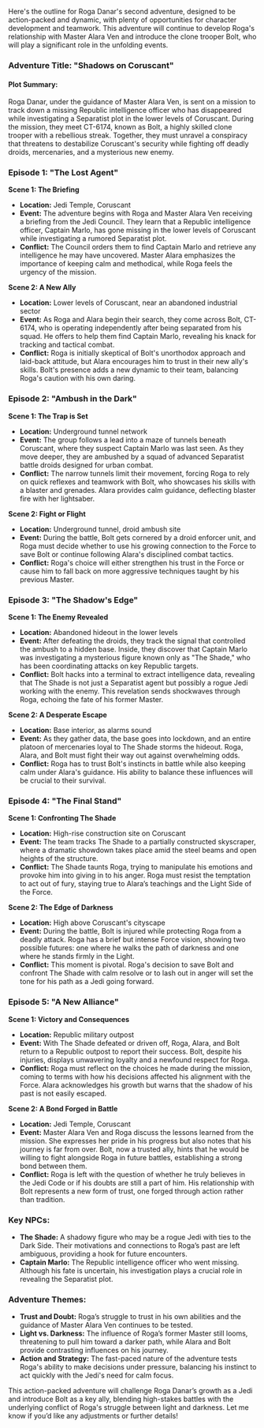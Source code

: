 Here's the outline for Roga Danar's second adventure, designed to be action-packed and dynamic, with plenty of opportunities for character development and teamwork. This adventure will continue to develop Roga's relationship with Master Alara Ven and introduce the clone trooper Bolt, who will play a significant role in the unfolding events.

### Adventure Title: "Shadows on Coruscant"

#### Plot Summary:
Roga Danar, under the guidance of Master Alara Ven, is sent on a mission to track down a missing Republic intelligence officer who has disappeared while investigating a Separatist plot in the lower levels of Coruscant. During the mission, they meet CT-6174, known as Bolt, a highly skilled clone trooper with a rebellious streak. Together, they must unravel a conspiracy that threatens to destabilize Coruscant's security while fighting off deadly droids, mercenaries, and a mysterious new enemy.

### Episode 1: "The Lost Agent"

**Scene 1: The Briefing**
- **Location:** Jedi Temple, Coruscant
- **Event:** The adventure begins with Roga and Master Alara Ven receiving a briefing from the Jedi Council. They learn that a Republic intelligence officer, Captain Marlo, has gone missing in the lower levels of Coruscant while investigating a rumored Separatist plot.
- **Conflict:** The Council orders them to find Captain Marlo and retrieve any intelligence he may have uncovered. Master Alara emphasizes the importance of keeping calm and methodical, while Roga feels the urgency of the mission.

**Scene 2: A New Ally**
- **Location:** Lower levels of Coruscant, near an abandoned industrial sector
- **Event:** As Roga and Alara begin their search, they come across Bolt, CT-6174, who is operating independently after being separated from his squad. He offers to help them find Captain Marlo, revealing his knack for tracking and tactical combat.
- **Conflict:** Roga is initially skeptical of Bolt's unorthodox approach and laid-back attitude, but Alara encourages him to trust in their new ally's skills. Bolt's presence adds a new dynamic to their team, balancing Roga's caution with his own daring.

### Episode 2: "Ambush in the Dark"

**Scene 1: The Trap is Set**
- **Location:** Underground tunnel network
- **Event:** The group follows a lead into a maze of tunnels beneath Coruscant, where they suspect Captain Marlo was last seen. As they move deeper, they are ambushed by a squad of advanced Separatist battle droids designed for urban combat.
- **Conflict:** The narrow tunnels limit their movement, forcing Roga to rely on quick reflexes and teamwork with Bolt, who showcases his skills with a blaster and grenades. Alara provides calm guidance, deflecting blaster fire with her lightsaber.

**Scene 2: Fight or Flight**
- **Location:** Underground tunnel, droid ambush site
- **Event:** During the battle, Bolt gets cornered by a droid enforcer unit, and Roga must decide whether to use his growing connection to the Force to save Bolt or continue following Alara's disciplined combat tactics.
- **Conflict:** Roga's choice will either strengthen his trust in the Force or cause him to fall back on more aggressive techniques taught by his previous Master.

### Episode 3: "The Shadow's Edge"

**Scene 1: The Enemy Revealed**
- **Location:** Abandoned hideout in the lower levels
- **Event:** After defeating the droids, they track the signal that controlled the ambush to a hidden base. Inside, they discover that Captain Marlo was investigating a mysterious figure known only as "The Shade," who has been coordinating attacks on key Republic targets.
- **Conflict:** Bolt hacks into a terminal to extract intelligence data, revealing that The Shade is not just a Separatist agent but possibly a rogue Jedi working with the enemy. This revelation sends shockwaves through Roga, echoing the fate of his former Master.

**Scene 2: A Desperate Escape**
- **Location:** Base interior, as alarms sound
- **Event:** As they gather data, the base goes into lockdown, and an entire platoon of mercenaries loyal to The Shade storms the hideout. Roga, Alara, and Bolt must fight their way out against overwhelming odds.
- **Conflict:** Roga has to trust Bolt's instincts in battle while also keeping calm under Alara's guidance. His ability to balance these influences will be crucial to their survival.

### Episode 4: "The Final Stand"

**Scene 1: Confronting The Shade**
- **Location:** High-rise construction site on Coruscant
- **Event:** The team tracks The Shade to a partially constructed skyscraper, where a dramatic showdown takes place amid the steel beams and open heights of the structure.
- **Conflict:** The Shade taunts Roga, trying to manipulate his emotions and provoke him into giving in to his anger. Roga must resist the temptation to act out of fury, staying true to Alara’s teachings and the Light Side of the Force.

**Scene 2: The Edge of Darkness**
- **Location:** High above Coruscant's cityscape
- **Event:** During the battle, Bolt is injured while protecting Roga from a deadly attack. Roga has a brief but intense Force vision, showing two possible futures: one where he walks the path of darkness and one where he stands firmly in the Light.
- **Conflict:** This moment is pivotal. Roga's decision to save Bolt and confront The Shade with calm resolve or to lash out in anger will set the tone for his path as a Jedi going forward.

### Episode 5: "A New Alliance"

**Scene 1: Victory and Consequences**
- **Location:** Republic military outpost
- **Event:** With The Shade defeated or driven off, Roga, Alara, and Bolt return to a Republic outpost to report their success. Bolt, despite his injuries, displays unwavering loyalty and a newfound respect for Roga.
- **Conflict:** Roga must reflect on the choices he made during the mission, coming to terms with how his decisions affected his alignment with the Force. Alara acknowledges his growth but warns that the shadow of his past is not easily escaped.

**Scene 2: A Bond Forged in Battle**
- **Location:** Jedi Temple, Coruscant
- **Event:** Master Alara Ven and Roga discuss the lessons learned from the mission. She expresses her pride in his progress but also notes that his journey is far from over. Bolt, now a trusted ally, hints that he would be willing to fight alongside Roga in future battles, establishing a strong bond between them.
- **Conflict:** Roga is left with the question of whether he truly believes in the Jedi Code or if his doubts are still a part of him. His relationship with Bolt represents a new form of trust, one forged through action rather than tradition.

### Key NPCs:
- **The Shade:** A shadowy figure who may be a rogue Jedi with ties to the Dark Side. Their motivations and connections to Roga’s past are left ambiguous, providing a hook for future encounters.
- **Captain Marlo:** The Republic intelligence officer who went missing. Although his fate is uncertain, his investigation plays a crucial role in revealing the Separatist plot.

### Adventure Themes:
- **Trust and Doubt:** Roga’s struggle to trust in his own abilities and the guidance of Master Alara Ven continues to be tested.
- **Light vs. Darkness:** The influence of Roga’s former Master still looms, threatening to pull him toward a darker path, while Alara and Bolt provide contrasting influences on his journey.
- **Action and Strategy:** The fast-paced nature of the adventure tests Roga's ability to make decisions under pressure, balancing his instinct to act quickly with the Jedi's need for calm focus.

This action-packed adventure will challenge Roga Danar’s growth as a Jedi and introduce Bolt as a key ally, blending high-stakes battles with the underlying conflict of Roga's struggle between light and darkness. Let me know if you’d like any adjustments or further details!